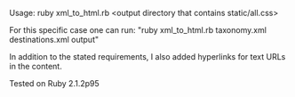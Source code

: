 Usage: ruby xml_to_html.rb <taxonomy XML file> <destinations XML file> <output directory that contains static/all.css>

For this specific case one can run: "ruby xml_to_html.rb taxonomy.xml destinations.xml output"

In addition to the stated requirements, I also added hyperlinks for text URLs in the content.

Tested on Ruby 2.1.2p95